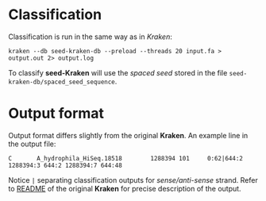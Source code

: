 # Classification

Classification is run in the same way as in *Kraken*:

    kraken --db seed-kraken-db --preload --threads 20 input.fa > output.out 2> output.log

To classify **seed-Kraken** will use the *spaced seed* stored in the 
file `seed-kraken-db/spaced_seed_sequence`.

<!--
    #!/bin/bash

    KRAKEN_DB_NAME="$1"
    set -u  # Protect against uninitialized vars.
    set -e  # Stop on error
    set -o pipefail  # Stop on failures in non-final pipeline commands

    THREADS=20
    #PRELOADF=""
    PRELOADF="--preload"

    run_kraken ()
    {
    FA_DIR="$1"
    FFILE="$2"
    RDIR="$3"
    time kraken $PRELOADF --db $KRAKEN_DB_NAME --threads $THREADS "$FA_DIR/$FFILE" > "$RDIR/${FFILE}.out" 2> "$RDIR/${FFILE}.log"
    }

    ACCDIR="accuracy_data"
    RESDIR="results-$KRAKEN_DB_NAME"

    mkdir -p $RESDIR

    run_kraken $ACCDIR HiSeq_accuracy.fa $RESDIR
    run_kraken $ACCDIR MiSeq_accuracy.fa $RESDIR
    run_kraken $ACCDIR simBA5_accuracy.fa $RESDIR
-->

# Output format

Output format differs slightly from the original **Kraken**. An example line in the output file:

    C       A_hydrophila_HiSeq.18518        1288394 101     0:62|644:2 1288394:3 644:2 1288394:7 644:48
    
Notice `|` separating classification outputs for *sense/anti-sense* strand.
Refer to [README](http://github.com/macieksk/seed-kraken/) of the original **Kraken** for precise description of the output.